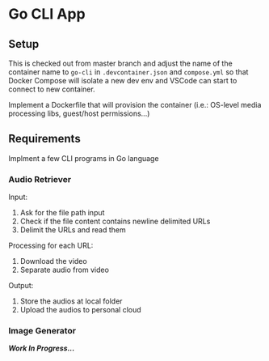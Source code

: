 # Go CLI App

## Setup

This is checked out from master branch and adjust the name of the container name to `go-cli` in `.devcontainer.json` and `compose.yml` so that Docker Compose will isolate a new dev env and VSCode can start to connect to new container.

Implement a Dockerfile that will provision the container (i.e.: OS-level media processing libs, guest/host permissions...)

## Requirements

Implment a few CLI programs in Go language

### Audio Retriever

Input:
1. Ask for the file path input
2. Check if the file content contains newline delimited URLs
3. Delimit the URLs and read them

Processing for each URL:
1. Download the video
2. Separate audio from video

Output:
1. Store the audios at local folder
2. Upload the audios to personal cloud

### Image Generator

***Work In Progress...***